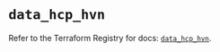 # `data_hcp_hvn`

Refer to the Terraform Registry for docs: [`data_hcp_hvn`](https://registry.terraform.io/providers/hashicorp/hcp/0.98.1/docs/data-sources/hvn).
